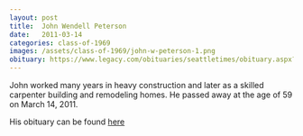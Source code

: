 ```yaml
---
layout: post
title:  John Wendell Peterson
date:   2011-03-14
categories: class-of-1969
images: /assets/class-of-1969/john-w-peterson-1.png
obituary: https://www.legacy.com/obituaries/seattletimes/obituary.aspx?n=John-Peterson&pid=149679176
---
```

John worked many years in heavy construction and later as a skilled carpenter building and remodeling homes. He passed away at the age of 59 on March 14, 2011.

His obituary can be found [here](https://www.legacy.com/obituaries/seattletimes/obituary.aspx?n=John-Peterson&pid=149679176)
